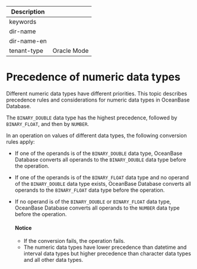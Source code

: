 | Description   |                 |
|---------------|-----------------|
| keywords      |                 |
| dir-name      |                 |
| dir-name-en   |                 |
| tenant-type   | Oracle Mode     |

# Precedence of numeric data types

Different numeric data types have different priorities. This topic describes precedence rules and considerations for numeric data types in OceanBase Database.

The `BINARY_DOUBLE` data type has the highest precedence, followed by `BINARY_FLOAT`, and then by `NUMBER`.

In an operation on values of different data types, the following conversion rules apply:

* If one of the operands is of the `BINARY_DOUBLE` data type, OceanBase Database converts all operands to the `BINARY_DOUBLE` data type before the operation.

* If one of the operands is of the `BINARY_FLOAT` data type and no operand of the `BINARY_DOUBLE` data type exists, OceanBase Database converts all operands to the `BINARY_FLOAT` data type before the operation.

* If no operand is of the `BINARY_DOUBLE` or `BINARY_FLOAT` data type, OceanBase Database converts all operands to the `NUMBER` data type before the operation.

  <main id="notice" type='notice'>
    <h4>Notice</h4>
    <ul>
    <li>If the conversion fails, the operation fails. </li>
    <li>The numeric data types have lower precedence than datetime and interval data types but higher precedence than character data types and all other data types. </li>
    </ul>
  </main>
